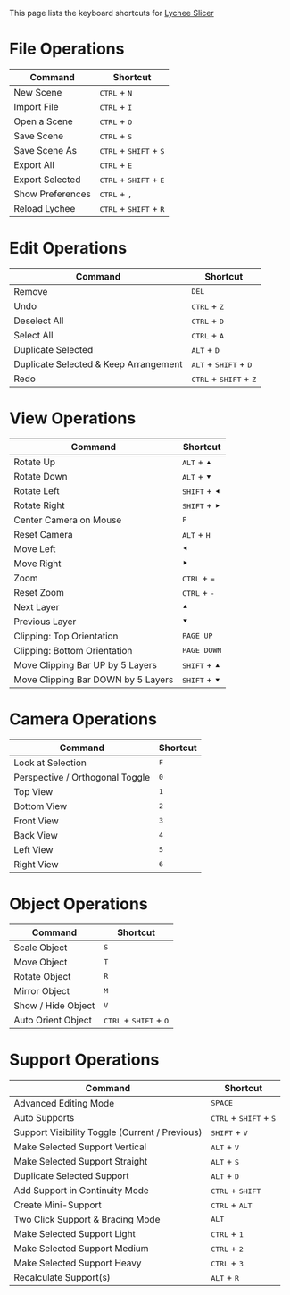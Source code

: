 
This page lists the keyboard shortcuts for [Lychee Slicer](https://lychee.mango3d.io/)

# File Operations

Command | Shortcut
------------ | -------------
New Scene | <kbd>CTRL</kbd> + <kbd>N</kbd>
Import File | <kbd>CTRL</kbd> + <kbd>I</kbd>
Open a Scene | <kbd>CTRL</kbd> + <kbd>O</kbd>
Save Scene | <kbd>CTRL</kbd> + <kbd>S</kbd>
Save Scene As | <kbd>CTRL</kbd> + <kbd>SHIFT</kbd> + <kbd>S</kbd>
Export All | <kbd>CTRL</kbd> + <kbd>E</kbd>
Export Selected | <kbd>CTRL</kbd> + <kbd>SHIFT</kbd> + <kbd>E</kbd>
Show Preferences | <kbd>CTRL</kbd> + <kbd>,</kbd>
Reload Lychee | <kbd>CTRL</kbd> + <kbd>SHIFT</kbd> + <kbd>R</kbd>

# Edit Operations

Command | Shortcut
------------ | -------------
Remove | <kbd>DEL</kbd>
Undo | <kbd>CTRL</kbd> + <kbd>Z</kbd>
Deselect All | <kbd>CTRL</kbd> + <kbd>D</kbd>
Select All |  <kbd>CTRL</kbd> + <kbd>A</kbd>
Duplicate Selected |  <kbd>ALT</kbd> + <kbd>D</kbd>
Duplicate Selected & Keep Arrangement | <kbd>ALT</kbd> + <kbd>SHIFT</kbd> + <kbd>D</kbd>
Redo | <kbd>CTRL</kbd> + <kbd>SHIFT</kbd> + <kbd>Z</kbd>

# View Operations

Command | Shortcut
------------ | -------------
Rotate Up | <kbd>ALT</kbd> + <kbd>&#11205;</kbd>
Rotate Down | <kbd>ALT</kbd> + <kbd>&#11206;</kbd>
Rotate Left | <kbd>SHIFT</kbd> + <kbd>&#11207;</kbd>
Rotate Right | <kbd>SHIFT</kbd> + <kbd>&#11208;</kbd>
Center Camera on Mouse | <kbd>F</kbd>
Reset Camera | <kbd>ALT</kbd> + <kbd>H</kbd>
Move Left | <kbd>&#11207;</kbd>
Move Right | <kbd>&#11208;</kbd>
Zoom | <kbd>CTRL</kbd> + <kbd>=</kbd>
Reset Zoom | <kbd>CTRL</kbd> + <kbd>-</kbd>
Next Layer | <kbd>&#11205;</kbd>
Previous Layer | <kbd>&#11206;</kbd>
Clipping: Top Orientation | <kbd>PAGE UP</kbd>
Clipping: Bottom Orientation | <kbd>PAGE DOWN</kbd>
Move Clipping Bar UP by 5 Layers | <kbd>SHIFT</kbd> + <kbd>&#11205;</kbd>
Move Clipping Bar DOWN by 5 Layers | <kbd>SHIFT</kbd> + <kbd>&#11206;</kbd>

# Camera Operations

Command | Shortcut
------------ | -------------
Look at Selection | <kbd>F</kbd>
Perspective / Orthogonal Toggle | <kbd>0</kbd>
Top View | <kbd>1</kbd>
Bottom View | <kbd>2</kbd>
Front View | <kbd>3</kbd>
Back View | <kbd>4</kbd>
Left View | <kbd>5</kbd>
Right View | <kbd>6</kbd>

# Object Operations

Command | Shortcut
------------ | -------------
Scale Object | <kbd>S</kbd>
Move Object | <kbd>T</kbd>
Rotate Object | <kbd>R</kbd>
Mirror Object | <kbd>M</kbd>
Show / Hide Object | <kbd>V</kbd>
Auto Orient Object | <kbd>CTRL</kbd> + <kbd>SHIFT</kbd> + <kbd>O</kbd>

# Support Operations

Command | Shortcut
------------ | -------------
Advanced Editing Mode | <kbd>SPACE</kbd>
Auto Supports | <kbd>CTRL</kbd> + <kbd>SHIFT</kbd> + <kbd>S</kbd>
Support Visibility Toggle (Current / Previous) | <kbd>SHIFT</kbd> + <kbd>V</kbd>
Make Selected Support Vertical | <kbd>ALT</kbd> + <kbd>V</kbd>
Make Selected Support Straight | <kbd>ALT</kbd> + <kbd>S</kbd>
Duplicate Selected Support | <kbd>ALT</kbd> + <kbd>D</kbd>
Add Support in Continuity Mode | <kbd>CTRL</kbd> + <kbd>SHIFT</kbd>
Create Mini-Support | <kbd>CTRL</kbd> + <kbd>ALT</kbd>
Two Click Support & Bracing Mode | <kbd>ALT</kbd>
Make Selected Support Light | <kbd>CTRL</kbd> + <kbd>1</kbd>
Make Selected Support Medium | <kbd>CTRL</kbd> + <kbd>2</kbd>
Make Selected Support Heavy | <kbd>CTRL</kbd> + <kbd>3</kbd>
Recalculate Support(s) | <kbd>ALT</kbd> + <kbd>R</kbd>
